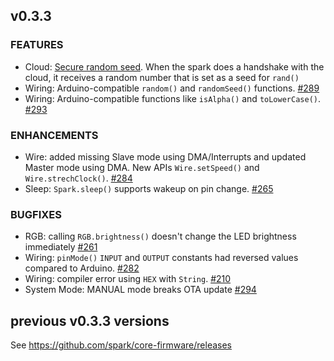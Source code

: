 ## v0.3.3

### FEATURES

* Cloud: [Secure random seed](https://github.com/spark/core-communication-lib/pull/25). When the spark does a handshake with the cloud, it receives a random number that is set as a seed for `rand()` 
* Wiring: Arduino-compatible `random()` and `randomSeed()` functions. [#289](https://github.com/spark/core-firmware/pull/289)
* Wiring: Arduino-compatible functions like `isAlpha()` and `toLowerCase()`. [#293](https://github.com/spark/core-firmware/pull/293)

### ENHANCEMENTS

* Wire: added missing Slave mode using DMA/Interrupts and updated Master mode using DMA. New APIs `Wire.setSpeed()` and `Wire.strechClock()`. [#284](https://github.com/spark/core-firmware/issues/284)
* Sleep: `Spark.sleep()` supports wakeup on pin change. [#265](https://github.com/spark/core-firmware/issues/265)

### BUGFIXES

* RGB: calling `RGB.brightness()` doesn't change the LED brightness immediately [#261](https://github.com/spark/core-firmware/issues/261)
* Wiring: `pinMode()` `INPUT` and `OUTPUT` constants had reversed values compared to Arduino. [#282](https://github.com/spark/core-firmware/issues/282)
* Wiring: compiler error using `HEX` with `String`. [#210](https://github.com/spark/core-firmware/pull/210)
* System Mode: MANUAL mode breaks OTA update [#294](https://github.com/spark/core-firmware/issues/294)

## previous v0.3.3 versions

See https://github.com/spark/core-firmware/releases
